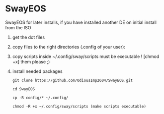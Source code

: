 # SwayEOS
SwayEOS
for later installs, if you have installed another DE on initial install from the ISO

1) get the dot files

2) copy files to the right directories (.config of your user):

3) copy scripts inside ~/.config/sway/scripts must be executable ! [chmod +x] them please ;)

4) install needed packages

       git clone https://github.com/OdiousImp2604/SwayEOS.git

       cd SwayEOS

       cp -R config/* ~/.config/

       chmod -R +x ~/.config/sway/scripts (make scripts executable)
